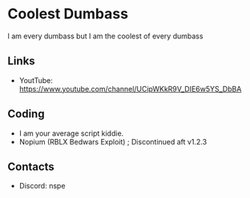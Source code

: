 # Coolest Dumbass
I am every dumbass but I am the coolest of every dumbass
## Links
- YoutTube: https://www.youtube.com/channel/UCipWKkR9V_DIE6w5YS_DbBA
## Coding
- I am your average script kiddie.
- Nopium (RBLX Bedwars Exploit) ; Discontinued aft v1.2.3
## Contacts
- Discord: nspe

